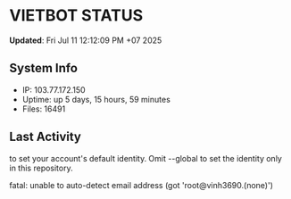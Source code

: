 # VIETBOT STATUS
**Updated**: Fri Jul 11 12:12:09 PM +07 2025

## System Info
- IP: 103.77.172.150
- Uptime: up 5 days, 15 hours, 59 minutes
- Files: 16491

## Last Activity

to set your account's default identity.
Omit --global to set the identity only in this repository.

fatal: unable to auto-detect email address (got 'root@vinh3690.(none)')

